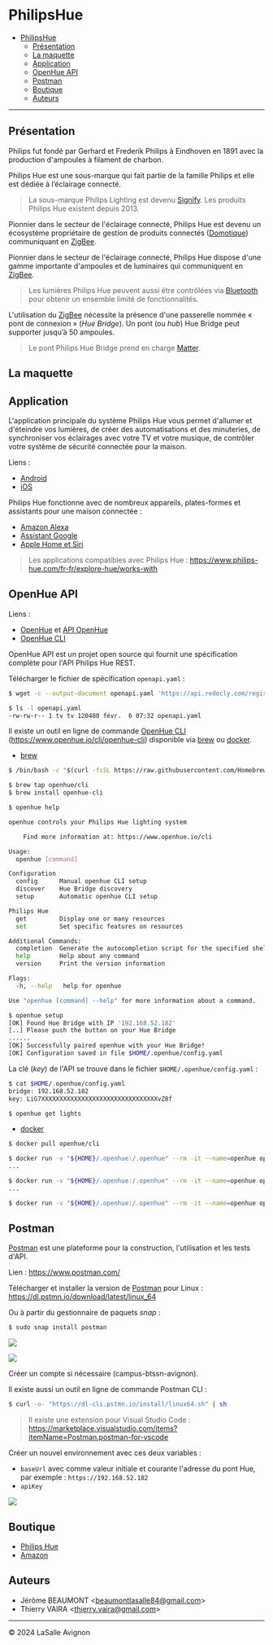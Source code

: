 # PhilipsHue

- [PhilipsHue](#philipshue)
  - [Présentation](#présentation)
  - [La maquette](#la-maquette)
  - [Application](#application)
  - [OpenHue API](#openhue-api)
  - [Postman](#postman)
  - [Boutique](#boutique)
  - [Auteurs](#auteurs)

---

## Présentation

Philips fut fondé par Gerhard et Frederik Philips à Eindhoven en 1891 avec la production d'ampoules à filament de charbon.

Philips Hue est une sous-marque qui fait partie de la famille Philips et elle est dédiée à l’éclairage connecté.

> La sous-marque Philips Lighting est devenu [Signify](https://www.signify.com/fr-fr). Les produits Philips Hue existent depuis 2013.

Pionnier dans le secteur de l'éclairage connecté, Philips Hue est devenu un écosystème propriétaire de gestion de produits connectés ([Domotique](https://fr.wikipedia.org/wiki/Domotique)) communiquant en [ZigBee](https://fr.wikipedia.org/wiki/ZigBee).

Pionnier dans le secteur de l'éclairage connecté, Philips Hue dispose d'une gamme importante d'ampoules et de luminaires qui communiquent en [ZigBee](https://fr.wikipedia.org/wiki/ZigBee).

> Les lumières Philips Hue peuvent aussi être contrôlées via [Bluetooth](https://fr.wikipedia.org/wiki/Bluetooth) pour obtenir un ensemble limité de fonctionnalités.

L'utilisation du [ZigBee](https://fr.wikipedia.org/wiki/ZigBee) nécessite la présence d'une passerelle nommée « pont de connexion » (_Hue Bridge_). Un pont (ou _hub_) Hue Bridge peut supporter jusqu’à 50 ampoules.

> Le pont Philips Hue Bridge prend en charge [Matter](https://fr.wikipedia.org/wiki/Matter_(standard)).

## La maquette

## Application

L'application principale du système Philips Hue vous permet d'allumer et d'éteindre vos lumières, de créer des automatisations et des minuteries, de synchroniser vos éclairages avec votre TV et votre musique, de contrôler votre système de sécurité connectée pour la maison.

Liens :

- [Android](https://play.google.com/store/apps/details?id=com.philips.lighting.hue2)
- [iOS](https://apps.apple.com/us/app/philips-hue-gen-2/id1055281310?ls=1)

Philips Hue fonctionne avec de nombreux appareils, plates-formes et assistants pour une maison connectée :

- [Amazon Alexa](https://www.philips-hue.com/fr-fr/explore-hue/works-with/amazon-alexa)
- [Assistant Google](https://www.philips-hue.com/fr-fr/explore-hue/works-with/the-google-assistant)
- [Apple Home et Siri](https://www.philips-hue.com/fr-fr/explore-hue/works-with/apple-homekit)

> Les applications compatibles avec Philips Hue : https://www.philips-hue.com/fr-fr/explore-hue/works-with

## OpenHue API

Liens :

- [OpenHue](https://www.openhue.io/api/openhue-api) et [API OpenHue](https://github.com/openhue/openhue-api)
- [OpenHue CLI](https://www.openhue.io/cli/openhue-cli)

OpenHue API est un projet open source qui fournit une spécification complète pour l'API Philips Hue REST.

Télécharger le fichier de spécification `openapi.yaml` :

```bash
$ wget -c --output-document openapi.yaml 'https://api.redocly.com/registry/bundle/openhue/openhue/v2/openapi.yaml?branch=main&download'

$ ls -l openapi.yaml
-rw-rw-r-- 1 tv tv 120480 févr.  6 07:32 openapi.yaml
```

Il existe un outil en ligne de commande [OpenHue CLI](https://www.openhue.io/cli/openhue-cli) (https://www.openhue.io/cli/openhue-cli) disponible via [brew](https://brew.sh/fr/) ou [docker](https://hub.docker.com/r/openhue/cli).

- [brew](https://brew.sh/fr/)

```bash
$ /bin/bash -c "$(curl -fsSL https://raw.githubusercontent.com/Homebrew/install/HEAD/install.sh)"

$ brew tap openhue/cli
$ brew install openhue-cli
```

```bash
$ openhue help

openhue controls your Philips Hue lighting system

    Find more information at: https://www.openhue.io/cli

Usage:
  openhue [command]

Configuration
  config      Manual openhue CLI setup
  discover    Hue Bridge discovery
  setup       Automatic openhue CLI setup

Philips Hue
  get         Display one or many resources
  set         Set specific features on resources

Additional Commands:
  completion  Generate the autocompletion script for the specified shell
  help        Help about any command
  version     Print the version information

Flags:
  -h, --help   help for openhue

Use "openhue [command] --help" for more information about a command.
```


```bash
$ openhue setup
[OK] Found Hue Bridge with IP '192.168.52.182'
[..] Please push the button on your Hue Bridge
......
[OK] Successfully paired openhue with your Hue Bridge!
[OK] Configuration saved in file $HOME/.openhue/config.yaml
```

La clé (_key_) de l'API se trouve dans le fichier `$HOME/.openhue/config.yaml` :

```bash
$ cat $HOME/.openhue/config.yaml
bridge: 192.168.52.182
key: LiG7XXXXXXXXXXXXXXXXXXXXXXXXXXXXXXXXvZ8f
```

```bash
$ openhue get lights
```

- [docker](https://hub.docker.com/r/openhue/cli)

```bash
$ docker pull openhue/cli

$ docker run -v "${HOME}/.openhue:/.openhue" --rm -it --name=openhue openhue/cli help
...

$ docker run -v "${HOME}/.openhue:/.openhue" --rm -it --name=openhue openhue/cli setup --bridge 192.168.52.182
...

$ docker run -v "${HOME}/.openhue:/.openhue" --rm -it --name=openhue openhue/cli get lights
```


## Postman

[Postman](https://fr.wikipedia.org/wiki/Postman_(logiciel)) est une plateforme pour la construction, l'utilisation et les tests d'API.

Lien : https://www.postman.com/

Télécharger et installer la version de [Postman](https://dl.pstmn.io/download/latest/linux_64) pour Linux : https://dl.pstmn.io/download/latest/linux_64

Ou à partir du gestionnaire de paquets _snap_ :

```bash
$ sudo snap install postman
```

![](./images/demarrer-postman-ubuntu.png)

![](./images/postman-ubuntu.png)

Créer un compte si nécessaire (campus-btssn-avignon).

Il existe aussi un outil en ligne de commande Postman CLI :

```bash
$ curl -o- "https://dl-cli.pstmn.io/install/linux64.sh" | sh
```

> Il existe une extension pour Visual Studio Code : https://marketplace.visualstudio.com/items?itemName=Postman.postman-for-vscode

Créer un nouvel environnement avec ces deux variables :

- `baseUrl` avec comme valeur initiale et courante l'adresse du pont Hue, par exemple : `https://192.168.52.182`
- `apiKey`

![](./images/postman-new-environment.png)



## Boutique

- [Philips Hue](https://www.philips-hue.com/fr-fr/products/)
- [Amazon](https://www.amazon.fr/stores/PhilipsHue/page/1D8D599B-E9F3-4C60-971C-276FC75625AB)

## Auteurs

- Jérôme BEAUMONT <<beaumontlasalle84@gmail.com>>
- Thierry VAIRA <<thierry.vaira@gmail.com>>

---
&copy; 2024 LaSalle Avignon
